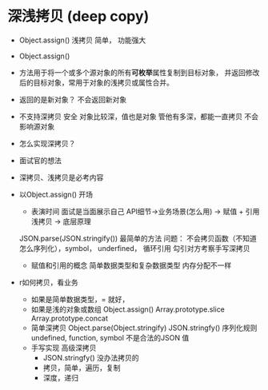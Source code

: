 # 深浅拷贝 (deep copy)
- Object.assign() 
    浅拷贝 简单， 功能强大

- Object.assign() 
- 方法用于将一个或多个源对象的所有**可枚举**属性复制到目标对象，
并返回修改后的目标对象，常用于对象的浅拷贝或属性合并。
- 返回的是新对象？
    不会返回新对象
- 不支持深拷贝
    安全 对象比较深，值也是对象 管他有多深，都能一直拷贝 不会影响源对象
- 怎么实现深拷贝？ 
    

- 面试官的想法
- 深拷贝、浅拷贝是必考内容
- 以Object.assign() 开场
    - 表演时间 面试是当面展示自己
    API细节->业务场景(怎么用) -> 赋值 + 引用浅拷贝 -> 底层原理

    JSON.parse(JSON.stringify()) 最简单的方法 
    问题： 不会拷贝函数（不知道怎么序列化），symbol， underfined， 循环引用
    勾引对方考察手写深拷贝
    - 赋值和引用的概念
        简单数据类型和复杂数据类型 内存分配不一样

- r如何拷贝，看业务
    - 如果是简单数据类型，= 就好，
    - 如果是浅的对象或数组
        Object.assign()
        Array.prototype.slice
        Array.prototype.concat
    - 简单深拷贝 Object.parse(Object.stringify)
        JSON.stringfy()  序列化规则
        undefined, function, symbol 不是合法的JSON 值
    - 手写实现 高级深拷贝
        - JSON.stringfy() 没办法拷贝的
        - 拷贝，简单，遍历，复制
        - 深度，递归